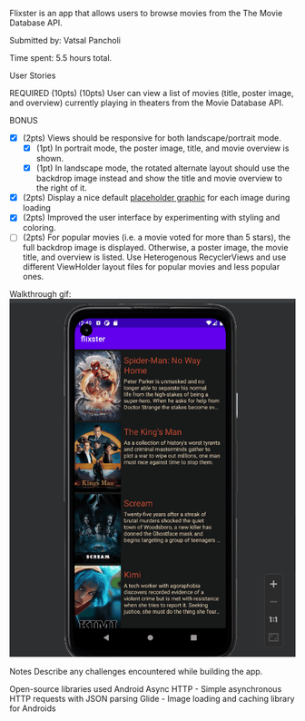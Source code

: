Flixster is an app that allows users to browse movies from the The Movie Database API.

Submitted by: Vatsal Pancholi

Time spent: 5.5 hours total.

User Stories

REQUIRED (10pts)
 (10pts) User can view a list of movies (title, poster image, and overview) currently playing in theaters from the Movie Database API.
 
BONUS
 - [x] (2pts) Views should be responsive for both landscape/portrait mode.
   - [x] (1pt) In portrait mode, the poster image, title, and movie overview is shown.
   - [x] (1pt) In landscape mode, the rotated alternate layout should use the backdrop image instead and show the title and movie overview to the right of it.

- [x] (2pts) Display a nice default [placeholder graphic](https://guides.codepath.org/android/Displaying-Images-with-the-Glide-Library#advanced-usage) for each image during loading
- [x] (2pts) Improved the user interface by experimenting with styling and coloring.
- [ ] (2pts) For popular movies (i.e. a movie voted for more than 5 stars), the full backdrop image is displayed. Otherwise, a poster image, the movie title, and overview is listed. Use Heterogenous RecyclerViews and use different ViewHolder layout files for popular movies and less popular ones.

Walkthrough gif: 
![](Walkthrough.gif)

Notes
Describe any challenges encountered while building the app.

Open-source libraries used
Android Async HTTP - Simple asynchronous HTTP requests with JSON parsing
Glide - Image loading and caching library for Androids
